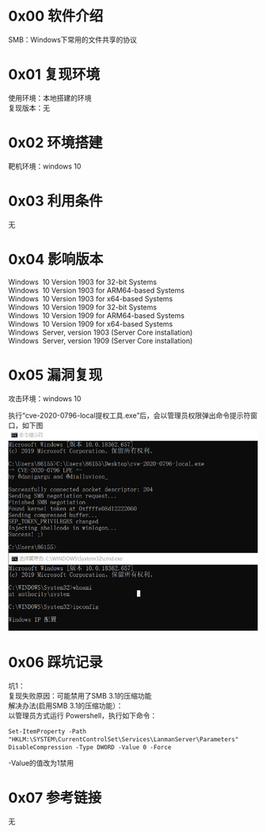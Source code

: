 # 0x00 软件介绍
SMB：Windows下常用的文件共享的协议

# 0x01 复现环境
使用环境：本地搭建的环境  
复现版本：无

# 0x02 环境搭建
靶机环境：windows 10

# 0x03 利用条件
无

# 0x04 影响版本
Windows  10 Version 1903 for 32-bit Systems  
Windows  10 Version 1903 for ARM64-based Systems  
Windows  10 Version 1903 for x64-based Systems  
Windows  10 Version 1909 for 32-bit Systems  
Windows  10 Version 1909 for ARM64-based Systems  
Windows  10 Version 1909 for x64-based Systems  
Windows  Server, version 1903 (Server Core installation)  
Windows  Server, version 1909 (Server Core installation)

# 0x05 漏洞复现
攻击环境：windows 10

执行“cve-2020-0796-local提权工具.exe”后，会以管理员权限弹出命令提示符窗口，如下图  
![image](./0.png)

# 0x06 踩坑记录
坑1：  
复现失败原因：可能禁用了SMB 3.1的压缩功能  
解决办法(启用SMB 3.1的压缩功能）：  
以管理员方式运行 Powershell，执行如下命令：  
```
Set-ItemProperty -Path "HKLM:\SYSTEM\CurrentControlSet\Services\LanmanServer\Parameters" DisableCompression -Type DWORD -Value 0 -Force
```
-Value的值改为1禁用

# 0x07 参考链接
无
